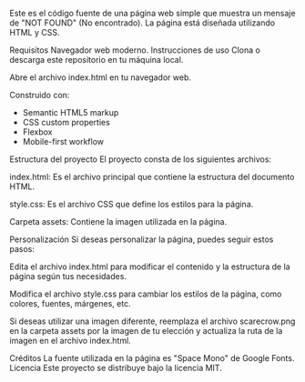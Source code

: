 Este es el código fuente de una página web simple que muestra un mensaje de "NOT FOUND" (No encontrado). La página está diseñada utilizando HTML y CSS.

Requisitos
Navegador web moderno.
Instrucciones de uso
Clona o descarga este repositorio en tu máquina local.

Abre el archivo index.html en tu navegador web.

Construido con:

- Semantic HTML5 markup
- CSS custom properties
- Flexbox
- Mobile-first workflow

Estructura del proyecto
El proyecto consta de los siguientes archivos:

index.html: Es el archivo principal que contiene la estructura del documento HTML.

style.css: Es el archivo CSS que define los estilos para la página.

Carpeta assets: Contiene la imagen utilizada en la página.

Personalización
Si deseas personalizar la página, puedes seguir estos pasos:

Edita el archivo index.html para modificar el contenido y la estructura de la página según tus necesidades.

Modifica el archivo style.css para cambiar los estilos de la página, como colores, fuentes, márgenes, etc.

Si deseas utilizar una imagen diferente, reemplaza el archivo scarecrow.png en la carpeta assets por la imagen de tu elección y actualiza la ruta de la imagen en el archivo index.html.

Créditos
La fuente utilizada en la página es "Space Mono" de Google Fonts.
Licencia
Este proyecto se distribuye bajo la licencia MIT.
